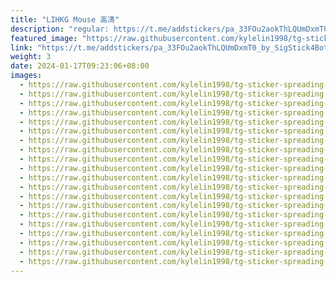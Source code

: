 ```yaml
---
title: "LIHKG Mouse 高清"
description: "regular: https://t.me/addstickers/pa_33FOu2aokThLQUmDxmT0_by_SigStick4Bot"
featured_image: "https://raw.githubusercontent.com/kylelin1998/tg-sticker-spreading-worldwide-images/main/img/d027bd13-a0e1-4552-b2d4-da7a7937bc79.jpg"
link: "https://t.me/addstickers/pa_33FOu2aokThLQUmDxmT0_by_SigStick4Bot"
weight: 3
date: 2024-01-17T09:23:06+08:00
images:
  - https://raw.githubusercontent.com/kylelin1998/tg-sticker-spreading-worldwide-images/main/img/d027bd13-a0e1-4552-b2d4-da7a7937bc79.jpg
  - https://raw.githubusercontent.com/kylelin1998/tg-sticker-spreading-worldwide-images/main/img/185a39aa-acf0-4478-992a-a6416ee9442b.jpg
  - https://raw.githubusercontent.com/kylelin1998/tg-sticker-spreading-worldwide-images/main/img/192bdc91-c762-4ef9-b141-af9743ff6959.jpg
  - https://raw.githubusercontent.com/kylelin1998/tg-sticker-spreading-worldwide-images/main/img/659662f3-31ed-49b8-a238-9c9b90bdb0b1.jpg
  - https://raw.githubusercontent.com/kylelin1998/tg-sticker-spreading-worldwide-images/main/img/f42bf906-7003-4105-99ba-d11964fe8fb8.jpg
  - https://raw.githubusercontent.com/kylelin1998/tg-sticker-spreading-worldwide-images/main/img/e980fb58-c692-47f2-98cd-6bc26c221086.jpg
  - https://raw.githubusercontent.com/kylelin1998/tg-sticker-spreading-worldwide-images/main/img/1ea6d206-e8f4-4294-9e92-3448219661a9.jpg
  - https://raw.githubusercontent.com/kylelin1998/tg-sticker-spreading-worldwide-images/main/img/23a69b1a-8bd6-48d9-a54c-360f908167a3.jpg
  - https://raw.githubusercontent.com/kylelin1998/tg-sticker-spreading-worldwide-images/main/img/c8c929ac-8492-4d93-9dcb-c71cb5028128.jpg
  - https://raw.githubusercontent.com/kylelin1998/tg-sticker-spreading-worldwide-images/main/img/ee40e4fc-186e-4b4b-ab1d-1dc1b03b716b.jpg
  - https://raw.githubusercontent.com/kylelin1998/tg-sticker-spreading-worldwide-images/main/img/202fae0c-14f2-4679-8635-4365cd6476de.jpg
  - https://raw.githubusercontent.com/kylelin1998/tg-sticker-spreading-worldwide-images/main/img/6a0d0598-a895-42af-a9ff-6f67989a85e9.jpg
  - https://raw.githubusercontent.com/kylelin1998/tg-sticker-spreading-worldwide-images/main/img/605f941b-187a-41c6-87ad-2badbc3363c7.jpg
  - https://raw.githubusercontent.com/kylelin1998/tg-sticker-spreading-worldwide-images/main/img/9a0a8365-dfae-4a83-b382-89ffc3219254.jpg
  - https://raw.githubusercontent.com/kylelin1998/tg-sticker-spreading-worldwide-images/main/img/e942b028-2c65-43ae-a4fa-1eaf32d9a78f.jpg
  - https://raw.githubusercontent.com/kylelin1998/tg-sticker-spreading-worldwide-images/main/img/afd636e4-c29f-413b-a952-adf83c355ac3.jpg
  - https://raw.githubusercontent.com/kylelin1998/tg-sticker-spreading-worldwide-images/main/img/8da25ffa-e1a0-49cf-b4cd-b2fa7fb28c70.jpg
  - https://raw.githubusercontent.com/kylelin1998/tg-sticker-spreading-worldwide-images/main/img/8290726d-0623-4bb7-9f79-08044391c1fa.jpg
  - https://raw.githubusercontent.com/kylelin1998/tg-sticker-spreading-worldwide-images/main/img/e31c4f05-aa11-4eb7-a733-ba240d84b878.jpg
  - https://raw.githubusercontent.com/kylelin1998/tg-sticker-spreading-worldwide-images/main/img/cde1eebe-6428-49eb-bc33-60454f02aa66.jpg
---
```

